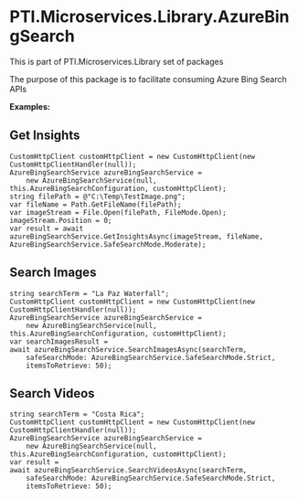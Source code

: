 ﻿# PTI.Microservices.Library.AzureBingSearch

This is part of PTI.Microservices.Library set of packages

The purpose of this package is to facilitate consuming Azure Bing Search APIs

**Examples:**

## Get Insights
    CustomHttpClient customHttpClient = new CustomHttpClient(new CustomHttpClientHandler(null));
    AzureBingSearchService azureBingSearchService =
        new AzureBingSearchService(null, this.AzureBingSearchConfiguration, customHttpClient);
    string filePath = @"C:\Temp\TestImage.png";
    var fileName = Path.GetFileName(filePath);
    var imageStream = File.Open(filePath, FileMode.Open);
    imageStream.Position = 0;
    var result = await azureBingSearchService.GetInsightsAsync(imageStream, fileName, AzureBingSearchService.SafeSearchMode.Moderate);

## Search Images
    string searchTerm = "La Paz Waterfall";
    CustomHttpClient customHttpClient = new CustomHttpClient(new CustomHttpClientHandler(null));
    AzureBingSearchService azureBingSearchService =
        new AzureBingSearchService(null, this.AzureBingSearchConfiguration, customHttpClient);
    var searchImagesResult =
    await azureBingSearchService.SearchImagesAsync(searchTerm,
        safeSearchMode: AzureBingSearchService.SafeSearchMode.Strict,
        itemsToRetrieve: 50);

## Search Videos
    string searchTerm = "Costa Rica";
    CustomHttpClient customHttpClient = new CustomHttpClient(new CustomHttpClientHandler(null));
    AzureBingSearchService azureBingSearchService =
        new AzureBingSearchService(null, this.AzureBingSearchConfiguration, customHttpClient);
    var result =
    await azureBingSearchService.SearchVideosAsync(searchTerm,
        safeSearchMode: AzureBingSearchService.SafeSearchMode.Strict,
        itemsToRetrieve: 50);
